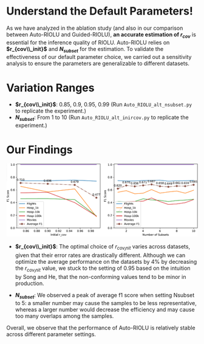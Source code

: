 # Understand the Default Parameters!
As we have analyzed in the ablation study (and also in our comparison between Auto-RIOLU and Guided-RIOLU), **an accurate estimation of $r_{cov}$** is essential for the inference quality of RIOLU. Auto-RIOLU relies on **$r_{cov\\_init}$** and **$N_{subset}$** for the estimation. To validate the effectiveness of our default parameter choice, we carried out a sensitivity analysis to ensure the parameters are generalizable to different datasets. 

# Variation Ranges
- **$r_{cov\\_init}$**: 0.85, 0.9, 0.95, 0.99 (Run ```Auto_RIOLU_alt_nsubset.py``` to replicate the experiment.)
- **$N_{subset}$**: From 1 to 10 (Run ```Auto_RIOLU_alt_inircov.py``` to replicate the experiment.)

# Our Findings

![sensitivity_analysis](../images/sensitivity_analysis.png?raw=true)
- **$r_{cov\\_init}$**: The optimal choice of $r_{cov_init}$ varies across datasets, given that their error rates are drastically different. Although we can optimize the average performance on the datasets by 4% by decreasing the $r_{cov_init}$ value, we stuck to the setting of 0.95 based on the intuition by Song and He, that the non-conforming values tend to be minor in production. 

- **$N_{subset}$**: We observed a peak of average f1 score when setting Nsubset to 5: a smaller number may cause the samples to be less representative, whereas a larger number would decrease the efficiency and may cause too many overlaps among the samples. 

Overall, we observe that the performance of Auto-RIOLU is relatively stable across different parameter settings.
